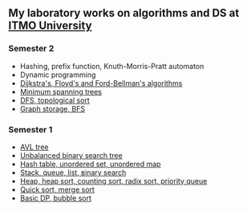 ## My laboratory works on algorithms and DS at [ITMO University](https://itmo.ru)
### Semester 2
* Hashing, prefix function, Knuth-Morris-Pratt automaton
* Dynamic programming
* [Dijkstra's, Floyd's and Ford-Bellman's algorithms](https://github.com/ZISRF/Algorithms-and-data-structures/tree/master/2sem/4lab)
* [Minimum spanning trees](https://github.com/ZISRF/Algorithms-and-data-structures/tree/master/2sem/3lab)
* [DFS, topological sort](https://github.com/ZISRF/Algorithms-and-data-structures/tree/master/2sem/2lab)
* [Graph storage, BFS](https://github.com/ZISRF/Algorithms-and-data-structures/tree/master/2sem/1lab)
### Semester 1
* [AVL tree](https://github.com/ZISRF/Algorithms-and-data-structures/tree/master/1sem/7lab)
* [Unbalanced binary search tree](https://github.com/ZISRF/Algorithms-and-data-structures/tree/master/1sem/6lab)
* [Hash table, unordered set, unordered map](https://github.com/ZISRF/Algorithms-and-data-structures/tree/master/1sem/5lab)
* [Stack, queue, list, вinary search](https://github.com/ZISRF/Algorithms-and-data-structures/tree/master/1sem/4lab)
* [Heap, heap sort, counting sort, radix sort, priority queue](https://github.com/ZISRF/Algorithms-and-data-structures/tree/master/1sem/3lab)
* [Quick sort, merge sort](https://github.com/ZISRF/Algorithms-and-data-structures/tree/master/1sem/2lab)
* [Basic DP, bubble sort](https://github.com/ZISRF/Algorithms-and-data-structures/tree/master/1sem/1lab)